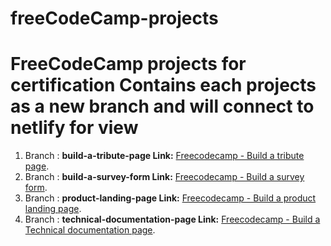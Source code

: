 # freeCodeCamp-projects

FreeCodeCamp projects for certification
Contains each projects as a new branch and will connect to netlify for view
=============================================

1. Branch : **build-a-tribute-page Link:** [Freecodecamp - Build a tribute page](https://freecodecamp-build-a-tribute-page.netlify.com).
2. Branch : **build-a-survey-form Link:** [Freecodecamp - Build a survey form](https://fcc-build-a-survey-form.netlify.com).
3. Branch : **product-landing-page Link:** [Freecodecamp - Build a product landing page](https://fcc-build-product-landing-page.netlify.com).
4. Branch : **technical-documentation-page Link:** [Freecodecamp - Build a Technical documentation page](https://fcc-technical-documentationpage.netlify.com/).
